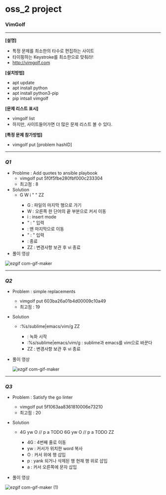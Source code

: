 # oss_2 project
### VimGolf 
---

**[설명]**
- 특정 문제를 최소한의 타수로 편집하는 사이트
- 타이핑하는 Keystroke를 최소한으로 맞춰라!
- <http://vimgolf.com>


**[설치방법]**
- apt update
- apt install python
- apt install python3-pip
- pip intsall vimgolf


**[문제 리스트 표시]**
- vimgolf list
- 하지만, 사이트들어가면 더 많은 문제 리스트 볼 수 있다.


**[특정 문제 참가방법]**
- vimgolf put [problem hashID]

---

  
### *Q1*
- Problme : Add quotes to ansible playbook
  - vimgolf put 5f0f5fbe280fbf000c233304
  - 최고점 : 8
- Solution
  - G W i " <End> " <Esc> ZZ
    - G : 파일의 마지막 행으로 가기
    - W : 오른쪽 한 단어의 끝 부분으로 커서 이동
    - i : insert mode
    - " : " 입력
    - <end> : 맨 마지막으로 이동
    - " : " 입력
    - <ESC> : 종료
    - ZZ : 변경사항 보관 후 vi 종료
- 풀이 영상
  
![ezgif com-gif-maker](https://user-images.githubusercontent.com/76990397/144246623-cc92f83c-cf47-42dc-9769-1657991420a8.gif)

---
  
### *Q2*
- Problem : simple replacements
  - vimgolf put 603ba26a01b4d00009c10a49
  - 최고점 : 19
- Solution
  - <F12> :%s/sublime\|emacs/vim/g <CR>ZZ
    - <f12> : 녹화 시작
    - :%s/sublime\|emacs/vim/g : sublime과 emacs를 vim으로 바꾼다
    - ZZ : 변경사항 보관 후 vi 종료
- 풀이 영상
  
  ![ezgif com-gif-maker](https://user-images.githubusercontent.com/76990397/144246731-7c53f699-6f03-444b-941b-99aa80ac4741.gif)

---
### *Q3*
- Problem : Satisfy the go linter
  - vimgolf put 5f1063aa8361810006e73210
  - 최고점 : 20
- Solution
  - 4G yw O // <Esc> p a TODO <Esc> 6G yw O // <Esc> p a TODO <Esc> ZZ
    - 4G : 4번째 줄로 이동
    - yw : 커서가 위치한 word 복사
    - O : 커서 위에 행 삽입
    - p : yank 되거나 삭제된 행 현재 행 위로 삽입
    - a : 커서 오른쪽에 문자 삽입
  
 - 풀이 영상
  
  ![ezgif com-gif-maker (1)](https://user-images.githubusercontent.com/76990397/144251480-329aad3c-e248-4f43-bddd-d01f06ac3cf9.gif)


